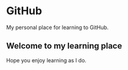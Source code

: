 # GitHub
My personal place for learning to GitHub.
## Welcome to my learning place
Hope you enjoy learning as I do.
